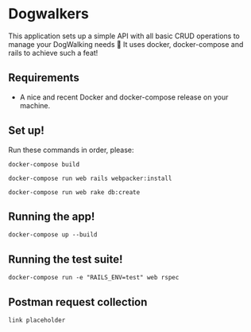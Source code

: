 # Dogwalkers

This application sets up a simple API with all basic CRUD operations to manage your DogWalking needs :tada:
It uses docker, docker-compose and rails to achieve such a feat!

## Requirements
 - A nice and recent Docker and docker-compose release on your machine.

## Set up!

Run these commands in order, please:
 
	docker-compose build

	docker-compose run web rails webpacker:install

	docker-compose run web rake db:create

## Running the app!

	docker-compose up --build

## Running the test suite!

	docker-compose run -e "RAILS_ENV=test" web rspec

## Postman request collection

	link placeholder